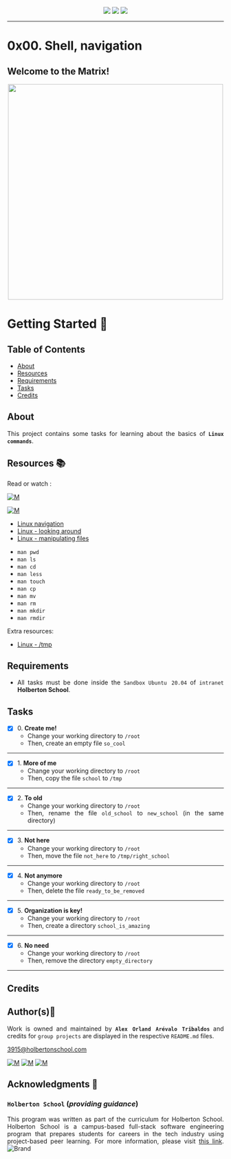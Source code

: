 <p align="center">
<img src="https://img.shields.io/badge/LINUX-darkgreen.svg"/>
<img src="https://img.shields.io/badge/Shell-ligthgreen.svg"/>
<img src="https://img.shields.io/badge/Markdown-black.svg"/>
	
</p>
	
---

# 0x00. Shell, navigation

## Welcome to the Matrix!

<p align="center">
  <img width="500"  
        src="https://media1.giphy.com/media/zXmbOaTpbY6mA/200.gif"
  >
</p>	

# Getting Started :running:	
<div style="text-align: justify">
	
## Table of Contents
* [About](#about)
* [Resources](#resources-books)
* [Requirements](#requirements)
* [Tasks](#tasks)
* [Credits](#credits)

## About
	
This project contains some tasks for learning about the basics of **`Linux commands`**.
  
## Resources :books:
Read or watch :

[![M](https://upload.wikimedia.org/wikipedia/commons/thumb/2/2f/Google_2015_logo.svg/80px-Google_2015_logo.svg.png)](https://www.google.com/search?q=sql&oq=sql&aqs=chrome..69i57j0i512l9.1309j0j15&sourceid=chrome&ie=UTF-8)

[![M](https://upload.wikimedia.org/wikipedia/commons/thumb/e/e1/Logo_of_YouTube_%282015-2017%29.svg/70px-Logo_of_YouTube_%282015-2017%29.svg.png)](https://www.youtube.com/results?search_query=linux+commands)
	
* [Linux navigation](https://intranet.hbtn.io/rltoken/WKBIYfogi4fbsXOng-qcPw) 
* [Linux - looking around](https://intranet.hbtn.io/rltoken/LBzu1yY4euaJ_hNxVvZM0A) 
* [Linux - manipulating files](https://intranet.hbtn.io/rltoken/i5ng7w7DolfBnKY2q9JUSA) 

- `man pwd` 
- `man ls` 
- `man cd` 
- `man less` 
- `man touch` 
- `man cp` 
- `man mv` 
- `man rm` 
- `man mkdir` 
- `man rmdir`

Extra resources:

* [Linux - /tmp](https://intranet.hbtn.io/rltoken/txtp6ildLS-Y3XdzdcuOyQ) 

## Requirements

* All tasks must be done inside the `Sandbox` `Ubuntu 20.04` of `intranet` **Holberton School**.
 
## Tasks

+ [x] 0\. **Create me!**
	* Change your working directory to  `/root` 
	* Then, create an empty file  `so_cool` 
---
	
+ [x] 1\. **More of me**
	* Change your working directory to `/root` 
	* Then, copy the file `school` to `/tmp` 
---
	
+ [x] 2\. **To old**
	* Change your working directory to `/root` 
	* Then, rename the file `old_school` to `new_school` (in the same directory)
---
	
+ [x] 3\. **Not here**
	* Change your working directory to `/root` 
	* Then, move the file `not_here` to `/tmp/right_school` 
---
	
+ [x] 4\. **Not anymore**
	* Change your working directory to `/root` 
	* Then, delete the file `ready_to_be_removed` 
---
	
+ [x] 5\. **Organization is key!**
	* Change your working directory to `/root` 
	* Then, create a directory `school_is_amazing` 
---
	
+ [x] 6\. **No need**
	* Change your working directory to `/root` 
	* Then, remove the directory `empty_directory` 
---
	
## Credits

## Author(s):blue_book:

Work is owned and maintained by 
	**`Alex Orland Arévalo Tribaldos`**  and credits for `group projects` are displayed in the respective `README.md` files.

<3915@holbertonschool.com>
	
[![M](https://upload.wikimedia.org/wikipedia/commons/thumb/9/91/Octicons-mark-github.svg/25px-Octicons-mark-github.svg.png)](https://github.com/Alexoat76)
[![M](https://upload.wikimedia.org/wikipedia/fr/thumb/c/c8/Twitter_Bird.svg/25px-Twitter_Bird.svg.png)](https://twitter.com/aoarevalot)
[![M](https://upload.wikimedia.org/wikipedia/commons/thumb/c/ca/LinkedIn_logo_initials.png/25px-LinkedIn_logo_initials.png)](https://www.linkedin.com/in/Alexoat76/)

## Acknowledgments :mega: 

### **`Holberton School`** (*providing guidance*)
	
This program was written as part of the curriculum for Holberton School.
Holberton School is a campus-based full-stack software engineering program
that prepares students for careers in the tech industry using project-based
peer learning. For more information,  please visit [this link](https://www.holbertonschool.com/).
![Brand](https://assets.website-files.com/6105315644a26f77912a1ada/610540e8b4cd6969794fe673_Holberton_School_logo-04-04.svg)

